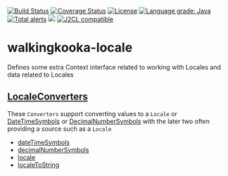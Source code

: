 [![Build Status](https://github.com/mP1/walkingkooka-locale/actions/workflows/build.yaml/badge.svg)](https://github.com/mP1/walkingkooka-locale/actions/workflows/build.yaml/badge.svg)
[![Coverage Status](https://coveralls.io/repos/github/mP1/walkingkooka-locale/badge.svg?branch=master)](https://coveralls.io/repos/github/mP1/walkingkooka-locale?branch=master)
[![License](https://img.shields.io/badge/License-Apache%202.0-blue.svg)](https://opensource.org/licenses/Apache-2.0)
[![Language grade: Java](https://img.shields.io/lgtm/grade/java/g/mP1/walkingkooka-locale.svg?logo=lgtm&logoWidth=18)](https://lgtm.com/projects/g/mP1/walkingkooka-locale/context:java)
[![Total alerts](https://img.shields.io/lgtm/alerts/g/mP1/walkingkooka-locale.svg?logo=lgtm&logoWidth=18)](https://lgtm.com/projects/g/mP1/walkingkooka-locale/alerts/)
![](https://tokei.rs/b1/github/mP1/walkingkooka-locale)
[![J2CL compatible](https://img.shields.io/badge/J2CL-compatible-brightgreen.svg)](https://github.com/mP1/j2cl-central)

# walkingkooka-locale
Defines some extra Context interface related to working with Locales and data related to Locales

## [LocaleConverters](https://github.com/mP1/walkingkooka-locale/blob/master/src/main/java/walkingkooka/locale/convert/LocaleConverters.java)

These `Converters` support converting values to a `Locale` or [DateTimeSymbols](https://github.com/mP1/walkingkooka-datetime/blob/master/src/main/java/walkingkooka/datetime/DateTimeSymbols.java)
or [DecimalNumberSymbols](https://github.com/mP1/walkingkooka-math/blob/master/src/main/java/walkingkooka/math/DecimalNumberSymbols.java)
with the later two often providing a source such as a `Locale`

- [dateTimeSymbols](https://github.com/mP1/walkingkooka-locale/blob/master/src/main/java/walkingkooka/locale/convert/LocaleConverterToDateTimeSymbols.java)
- [decimalNumberSymbols](https://github.com/mP1/walkingkooka-locale/blob/master/src/main/java/walkingkooka/locale/convert/LocaleConverterToDecimalNumberSymbols.java)
- [locale](https://github.com/mP1/walkingkooka-locale/blob/master/src/main/java/walkingkooka/locale/convert/LocaleConverterToLocale.java)
- [localeToString](https://github.com/mP1/walkingkooka-locale/blob/master/src/main/java/walkingkooka/locale/convert/LocaleConverterLocaleToString.java)
